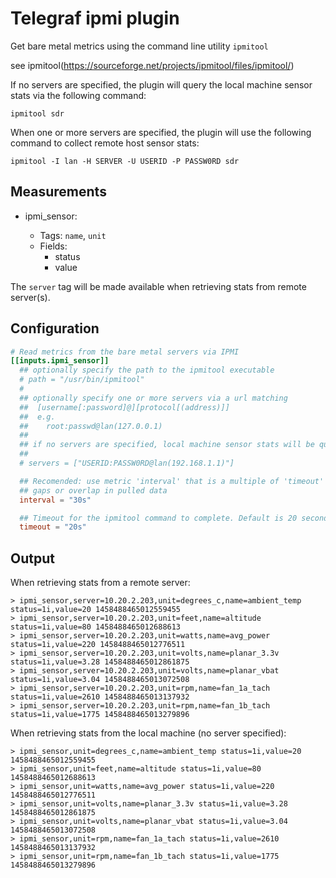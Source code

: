 # Telegraf ipmi plugin

Get bare metal metrics using the command line utility `ipmitool`

see ipmitool(https://sourceforge.net/projects/ipmitool/files/ipmitool/)

If no servers are specified, the plugin will query the local machine sensor stats via the following command:

```
ipmitool sdr
```

When one or more servers are specified, the plugin will use the following command to collect remote host sensor stats:

```
ipmitool -I lan -H SERVER -U USERID -P PASSW0RD sdr
```

## Measurements

- ipmi_sensor:

    * Tags: `name`, `unit`
    * Fields:
      - status
      - value

The `server` tag will be made available when retrieving stats from remote server(s).

## Configuration

```toml
# Read metrics from the bare metal servers via IPMI
[[inputs.ipmi_sensor]]
  ## optionally specify the path to the ipmitool executable
  # path = "/usr/bin/ipmitool"
  #
  ## optionally specify one or more servers via a url matching
  ##  [username[:password]@][protocol[(address)]]
  ##  e.g.
  ##    root:passwd@lan(127.0.0.1)
  ##
  ## if no servers are specified, local machine sensor stats will be queried
  ##
  # servers = ["USERID:PASSW0RD@lan(192.168.1.1)"]

  ## Recomended: use metric 'interval' that is a multiple of 'timeout' to avoid
  ## gaps or overlap in pulled data
  interval = "30s"

  ## Timeout for the ipmitool command to complete. Default is 20 seconds.
  timeout = "20s"
```

## Output

When retrieving stats from a remote server:
```
> ipmi_sensor,server=10.20.2.203,unit=degrees_c,name=ambient_temp status=1i,value=20 1458488465012559455
> ipmi_sensor,server=10.20.2.203,unit=feet,name=altitude status=1i,value=80 1458488465012688613
> ipmi_sensor,server=10.20.2.203,unit=watts,name=avg_power status=1i,value=220 1458488465012776511
> ipmi_sensor,server=10.20.2.203,unit=volts,name=planar_3.3v status=1i,value=3.28 1458488465012861875
> ipmi_sensor,server=10.20.2.203,unit=volts,name=planar_vbat status=1i,value=3.04 1458488465013072508
> ipmi_sensor,server=10.20.2.203,unit=rpm,name=fan_1a_tach status=1i,value=2610 1458488465013137932
> ipmi_sensor,server=10.20.2.203,unit=rpm,name=fan_1b_tach status=1i,value=1775 1458488465013279896
```

When retrieving stats from the local machine (no server specified):
```
> ipmi_sensor,unit=degrees_c,name=ambient_temp status=1i,value=20 1458488465012559455
> ipmi_sensor,unit=feet,name=altitude status=1i,value=80 1458488465012688613
> ipmi_sensor,unit=watts,name=avg_power status=1i,value=220 1458488465012776511
> ipmi_sensor,unit=volts,name=planar_3.3v status=1i,value=3.28 1458488465012861875
> ipmi_sensor,unit=volts,name=planar_vbat status=1i,value=3.04 1458488465013072508
> ipmi_sensor,unit=rpm,name=fan_1a_tach status=1i,value=2610 1458488465013137932
> ipmi_sensor,unit=rpm,name=fan_1b_tach status=1i,value=1775 1458488465013279896
```
